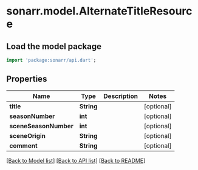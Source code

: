 # sonarr.model.AlternateTitleResource

## Load the model package
```dart
import 'package:sonarr/api.dart';
```

## Properties
Name | Type | Description | Notes
------------ | ------------- | ------------- | -------------
**title** | **String** |  | [optional] 
**seasonNumber** | **int** |  | [optional] 
**sceneSeasonNumber** | **int** |  | [optional] 
**sceneOrigin** | **String** |  | [optional] 
**comment** | **String** |  | [optional] 

[[Back to Model list]](../README.md#documentation-for-models) [[Back to API list]](../README.md#documentation-for-api-endpoints) [[Back to README]](../README.md)


